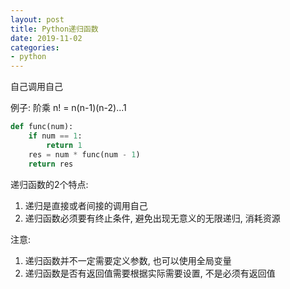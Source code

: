 ```yaml
---
layout: post
title: Python递归函数
date: 2019-11-02
categories:
- python
---
```


自己调用自己<br>

例子: 阶乘 n! = n(n-1)(n-2)...1<br>
```python
def func(num):
    if num == 1:
        return 1
    res = num * func(num - 1)
    return res
```

递归函数的2个特点: 
1. 递归是直接或者间接的调用自己
2. 递归函数必须要有终止条件, 避免出现无意义的无限递归, 消耗资源

注意:
1. 递归函数并不一定需要定义参数, 也可以使用全局变量
2. 递归函数是否有返回值需要根据实际需要设置, 不是必须有返回值


